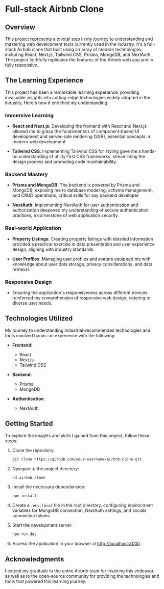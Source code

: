 # Full-stack Airbnb Clone

## Overview

This project represents a pivotal step in my journey to understanding and mastering web development tools currently used in the industry. It's a full-stack Airbnb clone that built using an array of modern technologies, including React, Next.js, Tailwind CSS, Prisma, MongoDB, and NextAuth. The project faithfully replicates the features of the Airbnb web app and is fully responsive.

## The Learning Experience

This project has been a remarkable learning experience, providing invaluable insights into cutting-edge technologies widely adopted in the industry. Here's how it enriched my understanding:

### Immersive Learning

- **React and Next.js**: Developing the frontend with React and Next.js allowed me to grasp the fundamentals of component-based UI development and server-side rendering (SSR), essential concepts in modern web development.

- **Tailwind CSS**: Implementing Tailwind CSS for styling gave me a hands-on understanding of utility-first CSS frameworks, streamlining the design process and promoting code maintainability.

### Backend Mastery

- **Prisma and MongoDB**: The backend is powered by Prisma and MongoDB, exposing me to database modeling, schema management, and CRUD operations, critical skills for any backend developer.

- **NextAuth**: Implementing NextAuth for user authentication and authorization deepened my understanding of secure authentication practices, a cornerstone of web application security.

### Real-world Application

- **Property Listings**: Creating property listings with detailed information provided a practical exercise in data presentation and user experience design, aligning with industry standards.

- **User Profiles**: Managing user profiles and avatars equipped me with knowledge about user data storage, privacy considerations, and data retrieval.

### Responsive Design

- Ensuring the application's responsiveness across different devices reinforced my comprehension of responsive web design, catering to diverse user needs.

## Technologies Utilized

My journey to understanding industrial-recommended technologies and tools involved hands-on experience with the following:

- **Frontend**:
  - React
  - Next.js
  - Tailwind CSS

- **Backend**:
  - Prisma
  - MongoDB

- **Authentication**:
  - NextAuth

## Getting Started

To explore the insights and skills I gained from this project, follow these steps:

1. Clone the repository:

   ```bash
   git clone https://github.com/your-username/airbnb-clone.git
   ```

2. Navigate to the project directory:

   ```bash
   cd airbnb-clone
   ```

3. Install the necessary dependencies:

   ```bash
   npm install
   ```

4. Create a `.env.local` file in the root directory, configuring environment variables for MongoDB connection, NextAuth settings, and socials connection tokens

5. Start the development server:

   ```bash
   npm run dev
   ```

6. Access the application in your browser at [http://localhost:3000](http://localhost:3000) .

## Acknowledgments

I extend my gratitude to the entire Airbnb team for inspiring this endeavor, as well as to the open-source community for providing the technologies and tools that powered this learning journey.

